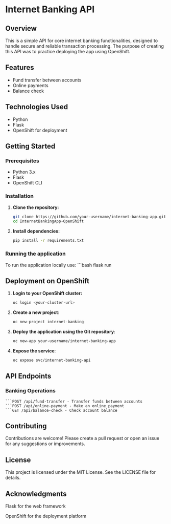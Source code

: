 # Internet Banking API

## Overview
This is a simple API for core internet banking functionalities, designed to handle secure and reliable transaction processing. The purpose of creating this API was to practice deploying the app using OpenShift.

## Features

- Fund transfer between accounts
- Online payments
- Balance check

## Technologies Used
- Python
- Flask
- OpenShift for deployment


## Getting Started

### Prerequisites
- Python 3.x
- Flask
- OpenShift CLI

### Installation

1. **Clone the repository:**
   ```bash
   git clone https://github.com/your-username/internet-banking-app.git
   cd InternetBankingApp-OpenShift

2. **Install dependencies:**
   ```bash
   pip install -r requirements.txt
   

### Running the application

To run the application locally use:
    ```bash
   flask run

## Deployment on OpenShift

1. **Login to your OpenShift cluster:**
   ```bash
   oc login <your-cluster-url>

2. **Create a new project**:
   ```bash
   oc new-project internet-banking

3. **Deploy the application using the Git repository**:
   ```bash
   oc new-app your-username/internet-banking-app

4. **Expose the service**:
   ```bash
   oc expose svc/internet-banking-api


## API Endpoints

### Banking Operations
    ```POST /api/fund-transfer - Transfer funds between accounts
    ```POST /api/online-payment - Make an online payment
    ```GET /api/balance-check - Check account balance

## Contributing

Contributions are welcome! Please create a pull request or open an issue for any suggestions or improvements.

## License

This project is licensed under the MIT License. See the LICENSE file for details.

## Acknowledgments

Flask for the web framework

OpenShift for the deployment platform

